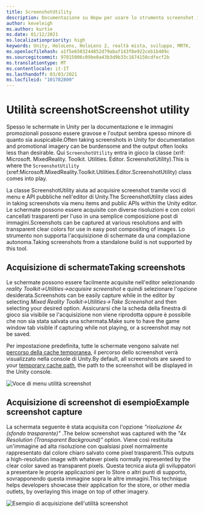 ```yaml
---
title: ScreenshotUtility
description: Documentazione su Hopw per usare lo strumento screenshot in MRTK
author: keveleigh
ms.author: kurtie
ms.date: 01/12/2021
ms.localizationpriority: high
keywords: Unity, HoloLens, HoloLens 2, realtà mista, sviluppo, MRTK,
ms.openlocfilehash: a1f5e6503244852d79abaf143f8e922ceb1b489c
ms.sourcegitcommit: 97815006c09be0a43b3d9b33c1674150cdfecf2b
ms.translationtype: MT
ms.contentlocale: it-IT
ms.lasthandoff: 03/03/2021
ms.locfileid: "101782800"
---
```

# <a name="screenshot-utility"></a><span data-ttu-id="68dde-104">Utilità screenshot</span><span class="sxs-lookup"><span data-stu-id="68dde-104">Screenshot utility</span></span>

<span data-ttu-id="68dde-105">Spesso le schermate in Unity per la documentazione e le immagini promozionali possono essere gravose e l'output sembra spesso minore di quanto sia auspicabile.</span><span class="sxs-lookup"><span data-stu-id="68dde-105">Often taking screenshots in Unity for documentation and promotional imagery can be burdensome and the output often looks less than desirable.</span></span> <span data-ttu-id="68dde-106">Qui `ScreenshotUtility` entra in gioco la classe (xrif: Microsoft. MixedReality. Toolkit. Utilities. Editor. ScreenshotUtility).</span><span class="sxs-lookup"><span data-stu-id="68dde-106">This is where the `ScreenshotUtility` (xref:Microsoft.MixedReality.Toolkit.Utilities.Editor.ScreenshotUtility) class comes into play.</span></span>

<span data-ttu-id="68dde-107">La classe ScreenshotUtility aiuta ad acquisire screenshot tramite voci di menu e API pubbliche nell'editor di Unity.</span><span class="sxs-lookup"><span data-stu-id="68dde-107">The ScreenshotUtility class aides in taking screenshots via menu items and public APIs within the Unity editor.</span></span> <span data-ttu-id="68dde-108">Le schermate possono essere acquisite con diverse risoluzioni e con colori cancellati trasparenti per l'uso in una semplice composizione post di immagini.</span><span class="sxs-lookup"><span data-stu-id="68dde-108">Screenshots can be captured at various resolutions and with transparent clear colors for use in easy post compositing of images.</span></span> <span data-ttu-id="68dde-109">Lo strumento non supporta l'acquisizione di schermate da una compilazione autonoma.</span><span class="sxs-lookup"><span data-stu-id="68dde-109">Taking screenshots from a standalone build is not supported by this tool.</span></span>

## <a name="taking-screenshots"></a><span data-ttu-id="68dde-110">Acquisizione di schermate</span><span class="sxs-lookup"><span data-stu-id="68dde-110">Taking screenshots</span></span>

<span data-ttu-id="68dde-111">Le schermate possono essere facilmente acquisite nell'editor selezionando *reality Toolkit->Utilities->acquisire screenshot* e quindi selezionare l'opzione desiderata.</span><span class="sxs-lookup"><span data-stu-id="68dde-111">Screenshots can be easily capture while in the editor by selecting *Mixed Reality Toolkit->Utilities->Take Screenshot* and then selecting your desired option.</span></span> <span data-ttu-id="68dde-112">Assicurarsi che la scheda della finestra di gioco sia visibile se l'acquisizione non viene riprodotta oppure è possibile che non sia stata salvata una schermata.</span><span class="sxs-lookup"><span data-stu-id="68dde-112">Make sure to have the game window tab visible if capturing while not playing, or a screenshot may not be saved.</span></span>

<span data-ttu-id="68dde-113">Per impostazione predefinita, tutte le schermate vengono salvate nel [percorso della cache temporanea](https://docs.unity3d.com/ScriptReference/Application-temporaryCachePath.html), il percorso dello screenshot verrà visualizzato nella console di Unity.</span><span class="sxs-lookup"><span data-stu-id="68dde-113">By default, all screenshots are saved to your [temporary cache path](https://docs.unity3d.com/ScriptReference/Application-temporaryCachePath.html), the path to the screenshot will be displayed in the Unity console.</span></span>

![Voce di menu utilità screenshot](../images/screenshot-utility/MRTK_ScreenshotUtility_Menu_Item.png)

## <a name="example-screenshot-capture"></a><span data-ttu-id="68dde-115">Acquisizione di screenshot di esempio</span><span class="sxs-lookup"><span data-stu-id="68dde-115">Example screenshot capture</span></span>

<span data-ttu-id="68dde-116">La schermata seguente è stata acquisita con l'opzione *"risoluzione 4x (sfondo trasparente)"* .</span><span class="sxs-lookup"><span data-stu-id="68dde-116">The below screenshot was captured with the *"4x Resolution (Transparent Background)"* option.</span></span> <span data-ttu-id="68dde-117">Viene così restituita un'immagine ad alta risoluzione con qualsiasi pixel normalmente rappresentato dal colore chiaro salvato come pixel trasparenti.</span><span class="sxs-lookup"><span data-stu-id="68dde-117">This outputs a high-resolution image with whatever pixels normally represented by the clear color saved as transparent pixels.</span></span> <span data-ttu-id="68dde-118">Questa tecnica aiuta gli sviluppatori a presentare le proprie applicazioni per lo Store o altri punti di supporto, sovrapponendo questa immagine sopra le altre immagini.</span><span class="sxs-lookup"><span data-stu-id="68dde-118">This technique helps developers showcase their application for the store, or other media outlets, by overlaying this image on top of other imagery.</span></span>

![Esempio di acquisizione dell'utilità screenshot](../images/screenshot-utility/MRTK_ScreenshotUtility_Example_Capture.png)
